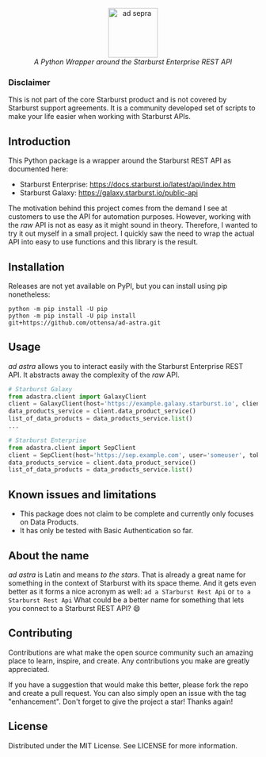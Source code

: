 <p align="center">
    <img height="100" alt="ad sepra" src="https://github.com/ottensa/ad-sepra/blob/main/docs/logo.png?raw=true" />
    <br>
    <i align="center">A Python Wrapper around the Starburst Enterprise REST API</i>
</p>

### Disclaimer
This is not part of the core Starburst product and is not covered by Starburst support agreements. 
It is a community developed set of scripts to make your life easier when working with Starburst APIs.

## Introduction
This Python package is a wrapper around the Starburst REST API as documented here:

* Starburst Enterprise: https://docs.starburst.io/latest/api/index.htm
* Starburst Galaxy: https://galaxy.starburst.io/public-api

The motivation behind this project comes from the demand I see at customers to use the API for automation purposes.
However, working with the _raw_ API is not as easy as it might sound in theory.
Therefore, I wanted to try it out myself in a small project.
I quickly saw the need to wrap the actual API into easy to use functions and this library is the result.

## Installation
Releases are not yet available on PyPI, but you can install using pip nonetheless:

```shell
python -m pip install -U pip
python -m pip install -U pip install git+https://github.com/ottensa/ad-astra.git
```

## Usage
*ad astra* allows you to interact easily with the Starburst Enterprise REST API.
It abstracts away the complexity of the _raw_ API.

```python
# Starburst Galaxy
from adastra.client import GalaxyClient
client = GalaxyClient(host='https://example.galaxy.starburst.io', client_id='clientid', client_secret='clientsecret')
data_products_service = client.data_product_service()
list_of_data_products = data_products_service.list()
...

# Starburst Enterprise
from adastra.client import SepClient
client = SepClient(host='https://sep.example.com', user='someuser', token='Some: Token')
data_products_service = client.data_product_service()
list_of_data_products = data_products_service.list()
```

## Known issues and limitations
* This package does not claim to be complete and currently only focuses on Data Products.
* It has only be tested with Basic Authentication so far.

## About the name
_ad astra_ is Latin and means _to the stars_. 
That is already a great name for something in the context of Starburst with its space theme.
And it gets even better as it forms a nice acronym as well: `ad a STarburst Rest Api` or `to a Starburst Rest Api`
What could be a better name for something that lets you connect to a Starburst REST API? :smile:

## Contributing
Contributions are what make the open source community such an amazing place to learn, inspire, and create. 
Any contributions you make are greatly appreciated.

If you have a suggestion that would make this better, please fork the repo and create a pull request. 
You can also simply open an issue with the tag "enhancement". 
Don't forget to give the project a star! Thanks again!

## License
Distributed under the MIT License. See LICENSE for more information.
